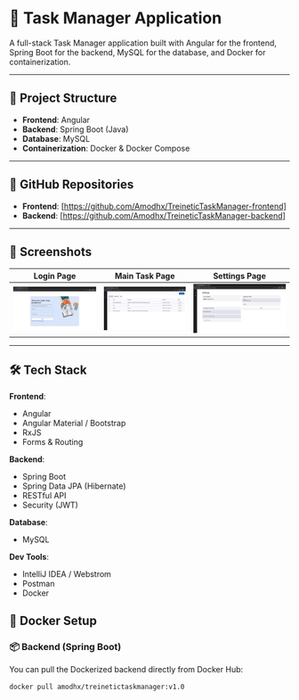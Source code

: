 # 📝 Task Manager Application

A full-stack Task Manager application built with Angular for the frontend, Spring Boot for the backend, MySQL for the database, and Docker for containerization.

---

## 🚀 Project Structure

- **Frontend**: Angular
- **Backend**: Spring Boot (Java)
- **Database**: MySQL
- **Containerization**: Docker & Docker Compose

---
## 🔗 GitHub Repositories

- **Frontend**: [https://github.com/Amodhx/TreineticTaskManager-frontend]
- **Backend**: [https://github.com/Amodhx/TreineticTaskManager-backend]

---

## 📸 Screenshots

| Login Page | Main Task Page | Settings Page |
|------------|----------------|----------------|
| ![Login Screenshot](./screenshots/login.png) | ![Main Form Screenshot](./screenshots/main-form.png) | ![Settings Screenshot](./screenshots/settings.png) |

---


## 🛠️ Tech Stack

**Frontend**:
- Angular
- Angular Material / Bootstrap
- RxJS
- Forms & Routing

**Backend**:
- Spring Boot
- Spring Data JPA (Hibernate)
- RESTful API
- Security (JWT)

**Database**:
- MySQL

**Dev Tools**:
- IntelliJ IDEA / Webstrom
- Postman
- Docker

## 🐳 Docker Setup

### 📦 Backend (Spring Boot)

You can pull the Dockerized backend directly from Docker Hub:

```bash
docker pull amodhx/treinetictaskmanager:v1.0
